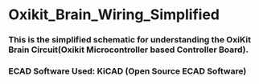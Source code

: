 # Oxikit_Brain_Wiring_Simplified

### This is the simplified schematic for understanding the OxiKit Brain Circuit(Oxikit Microcontroller based Controller Board).

### ECAD Software Used: KiCAD (Open Source ECAD Software)


